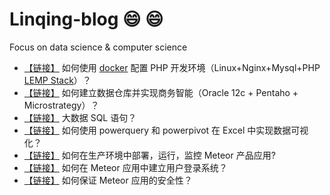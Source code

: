 # Linqing-blog :smile: :smile:
Focus on data science &amp; computer science

* [【链接】](https://github.com/Carol1992/linqing-blog/blob/master/%E5%A6%82%E4%BD%95%E4%BD%BF%E7%94%A8%20docker%20%E9%85%8D%E7%BD%AE%20PHP%20%E5%BC%80%E5%8F%91%E7%8E%AF%E5%A2%83.md)
如何使用 [docker](https://www.docker.com/) 配置 PHP 开发环境（Linux+Nginx+Mysql+PHP [LEMP Stack](https://lemp.io/)）？
* [【链接】](https://github.com/Carol1992/linqing-blog/blob/master/%E5%A6%82%E4%BD%95%E5%BB%BA%E7%AB%8B%E6%95%B0%E6%8D%AE%E4%BB%93%E5%BA%93%E5%B9%B6%E5%AE%9E%E7%8E%B0%E5%95%86%E5%8A%A1%E6%99%BA%E8%83%BD%EF%BC%88Oracle%2012c%20%2B%20Pentaho%20%2B%20Microstrategy%EF%BC%89.md)
如何建立数据仓库并实现商务智能（Oracle 12c + Pentaho + Microstrategy）？
* [【链接】](https://github.com/Carol1992/linqing-blog/blob/master/%E5%A4%A7%E6%95%B0%E6%8D%AE%20SQL%20%E8%AF%AD%E5%8F%A5.md)
大数据 SQL 语句？
* [【链接】](https://github.com/Carol1992/linqing-blog/blob/master/%E5%A6%82%E4%BD%95%E4%BD%BF%E7%94%A8%20powerquery%20%E5%92%8C%20powerpivot%20%E5%9C%A8%20Excel%20%E4%B8%AD%E5%AE%9E%E7%8E%B0%E6%95%B0%E6%8D%AE%E5%8F%AF%E8%A7%86%E5%8C%96.md) 如何使用 powerquery 和 powerpivot 在 Excel 中实现数据可视化？
* [【链接】](https://github.com/Carol1992/linqing-blog/blob/master/%E5%A6%82%E4%BD%95%E5%9C%A8%E7%94%9F%E4%BA%A7%E7%8E%AF%E5%A2%83%E4%B8%AD%E9%83%A8%E7%BD%B2%E5%92%8C%E8%BF%90%E8%A1%8C%20Meteor%20%E5%BA%94%E7%94%A8.md) 如何在生产环境中部署，运行，监控 Meteor 产品应用?
* [【链接】](https://github.com/Carol1992/linqing-blog/blob/master/%E5%A6%82%E4%BD%95%E5%9C%A8%20Meteor%20%E5%BA%94%E7%94%A8%E4%B8%AD%E5%BB%BA%E7%AB%8B%E7%94%A8%E6%88%B7%E7%99%BB%E5%BD%95%E7%B3%BB%E7%BB%9F.md) 如何在 Meteor 应用中建立用户登录系统？
* [【链接】](https://github.com/Carol1992/linqing-blog/blob/master/%E5%A6%82%E4%BD%95%E4%BF%9D%E8%AF%81%20Meteor%20%E5%BA%94%E7%94%A8%E7%9A%84%E5%AE%89%E5%85%A8%E6%80%A7.md)
如何保证 Meteor 应用的安全性？

